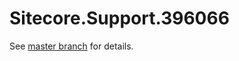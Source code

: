 # Sitecore.Support.396066

See [master branch](https://github.com/sitecoresupport/Sitecore.Support.396066) for details.